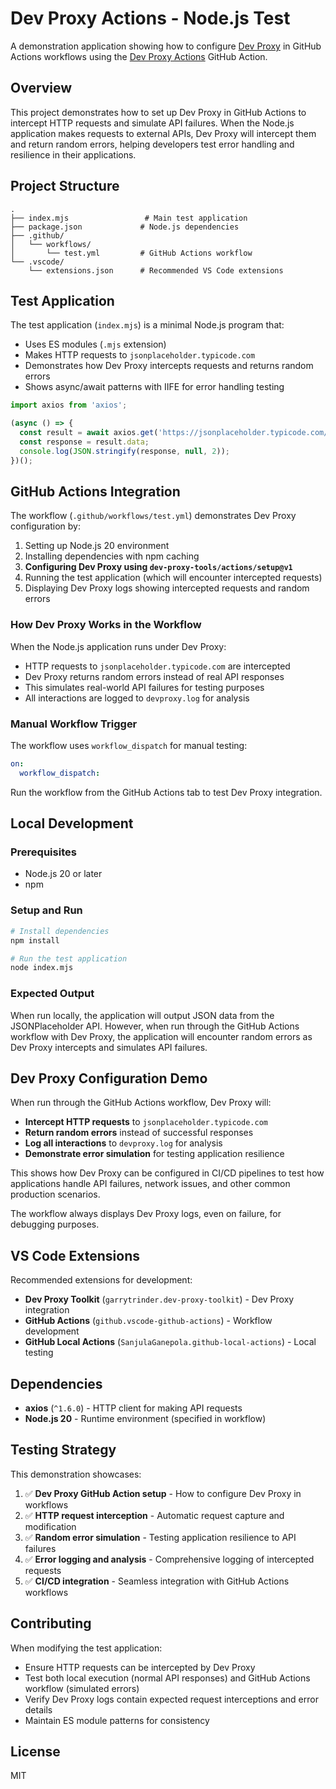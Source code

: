 # Dev Proxy Actions - Node.js Test

A demonstration application showing how to configure [Dev Proxy](https://aka.ms/devproxy) in GitHub Actions workflows using the [Dev Proxy Actions](https://github.com/dev-proxy-tools/actions) GitHub Action.

## Overview

This project demonstrates how to set up Dev Proxy in GitHub Actions to intercept HTTP requests and simulate API failures. When the Node.js application makes requests to external APIs, Dev Proxy will intercept them and return random errors, helping developers test error handling and resilience in their applications.

## Project Structure

```
.
├── index.mjs                 # Main test application
├── package.json             # Node.js dependencies
├── .github/
│   └── workflows/
│       └── test.yml         # GitHub Actions workflow
└── .vscode/
    └── extensions.json      # Recommended VS Code extensions
```

## Test Application

The test application (`index.mjs`) is a minimal Node.js program that:
- Uses ES modules (`.mjs` extension)
- Makes HTTP requests to `jsonplaceholder.typicode.com`
- Demonstrates how Dev Proxy intercepts requests and returns random errors
- Shows async/await patterns with IIFE for error handling testing

```javascript
import axios from 'axios';

(async () => {
  const result = await axios.get('https://jsonplaceholder.typicode.com/posts');
  const response = result.data;
  console.log(JSON.stringify(response, null, 2));
})();
```

## GitHub Actions Integration

The workflow (`.github/workflows/test.yml`) demonstrates Dev Proxy configuration by:
1. Setting up Node.js 20 environment
2. Installing dependencies with npm caching
3. **Configuring Dev Proxy using `dev-proxy-tools/actions/setup@v1`**
4. Running the test application (which will encounter intercepted requests)
5. Displaying Dev Proxy logs showing intercepted requests and random errors

### How Dev Proxy Works in the Workflow

When the Node.js application runs under Dev Proxy:
- HTTP requests to `jsonplaceholder.typicode.com` are intercepted
- Dev Proxy returns random errors instead of real API responses
- This simulates real-world API failures for testing purposes
- All interactions are logged to `devproxy.log` for analysis

### Manual Workflow Trigger

The workflow uses `workflow_dispatch` for manual testing:
```yaml
on:
  workflow_dispatch:
```

Run the workflow from the GitHub Actions tab to test Dev Proxy integration.

## Local Development

### Prerequisites
- Node.js 20 or later
- npm

### Setup and Run
```bash
# Install dependencies
npm install

# Run the test application
node index.mjs
```

### Expected Output
When run locally, the application will output JSON data from the JSONPlaceholder API. However, when run through the GitHub Actions workflow with Dev Proxy, the application will encounter random errors as Dev Proxy intercepts and simulates API failures.

## Dev Proxy Configuration Demo

When run through the GitHub Actions workflow, Dev Proxy will:
- **Intercept HTTP requests** to `jsonplaceholder.typicode.com`
- **Return random errors** instead of successful responses
- **Log all interactions** to `devproxy.log` for analysis
- **Demonstrate error simulation** for testing application resilience

This shows how Dev Proxy can be configured in CI/CD pipelines to test how applications handle API failures, network issues, and other common production scenarios.

The workflow always displays Dev Proxy logs, even on failure, for debugging purposes.

## VS Code Extensions

Recommended extensions for development:
- **Dev Proxy Toolkit** (`garrytrinder.dev-proxy-toolkit`) - Dev Proxy integration
- **GitHub Actions** (`github.vscode-github-actions`) - Workflow development
- **GitHub Local Actions** (`SanjulaGanepola.github-local-actions`) - Local testing

## Dependencies

- **axios** (`^1.6.0`) - HTTP client for making API requests
- **Node.js 20** - Runtime environment (specified in workflow)

## Testing Strategy

This demonstration showcases:
1. ✅ **Dev Proxy GitHub Action setup** - How to configure Dev Proxy in workflows
2. ✅ **HTTP request interception** - Automatic request capture and modification
3. ✅ **Random error simulation** - Testing application resilience to API failures
4. ✅ **Error logging and analysis** - Comprehensive logging of intercepted requests
5. ✅ **CI/CD integration** - Seamless integration with GitHub Actions workflows

## Contributing

When modifying the test application:
- Ensure HTTP requests can be intercepted by Dev Proxy
- Test both local execution (normal API responses) and GitHub Actions workflow (simulated errors)
- Verify Dev Proxy logs contain expected request interceptions and error details
- Maintain ES module patterns for consistency

## License

MIT
